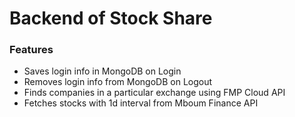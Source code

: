 # Backend of Stock Share

### Features

-   Saves login info in MongoDB on Login
-   Removes login info from MongoDB on Logout
-   Finds companies in a particular exchange using FMP Cloud API
-   Fetches stocks with 1d interval from Mboum Finance API
